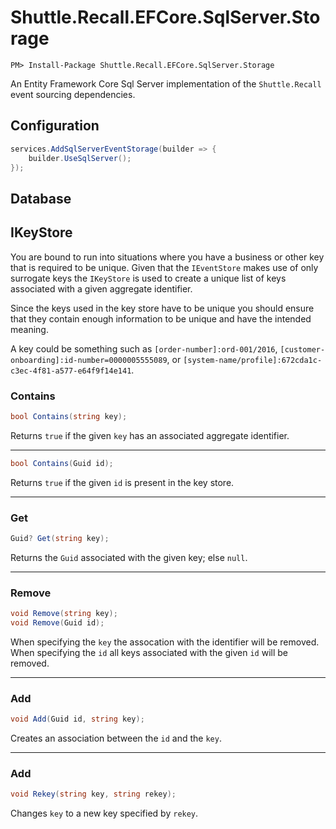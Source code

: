 # Shuttle.Recall.EFCore.SqlServer.Storage

```
PM> Install-Package Shuttle.Recall.EFCore.SqlServer.Storage
```

An Entity Framework Core Sql Server implementation of the `Shuttle.Recall` event sourcing dependencies.

## Configuration

```c#
services.AddSqlServerEventStorage(builder => {
    builder.UseSqlServer();
});
```

## Database



## IKeyStore

You are bound to run into situations where you have a business or other key that is required to be unique.  Given that the `IEventStore` makes use of only surrogate keys the `IKeyStore` is used to create a unique list of keys associated with a given aggregate identifier.

Since the keys used in the key store have to be unique you should ensure that they contain enough information to be unique and have the intended meaning.

A key could be something such as `[order-number]:ord-001/2016`, `[customer-onboarding]:id-number=0000005555089`, or `[system-name/profile]:672cda1c-c3ec-4f81-a577-e64f9f14e141`.

### Contains

``` c#
bool Contains(string key);
```

Returns `true` if the given `key` has an associated aggregate identifier.

---
``` c#
bool Contains(Guid id);
```

Returns `true` if the given `id` is present in the key store.

---
### Get

``` c#
Guid? Get(string key);
```

Returns the `Guid` associated with the given key; else `null`.

---
### Remove

``` c#
void Remove(string key);
void Remove(Guid id);
```

When specifying the `key` the assocation with the identifier will be removed.  When specifying the `id` all keys associated with the given `id` will be removed.

---
### Add

``` c#
void Add(Guid id, string key);
```

Creates an association between the `id` and the `key`.

---
### Add

``` c#
void Rekey(string key, string rekey);
```

Changes `key` to a new key specified by `rekey`.

